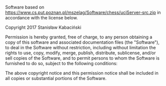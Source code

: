 Software based on https://www.cs.put.poznan.pl/mszelag/Software/chess/uciServer-src.zip in accordance with the license below.

Copyright 2017 Stanisław Kabaciński

Permission is hereby granted, free of charge, to any person obtaining a copy of this software and associated documentation files (the "Software"), to deal in the Software without restriction, including without limitation the rights to use, copy, modify, merge, publish, distribute, sublicense, and/or sell copies of the Software, and to permit persons to whom the Software is furnished to do so, subject to the following conditions:

The above copyright notice and this permission notice shall be included in all copies or substantial portions of the Software.